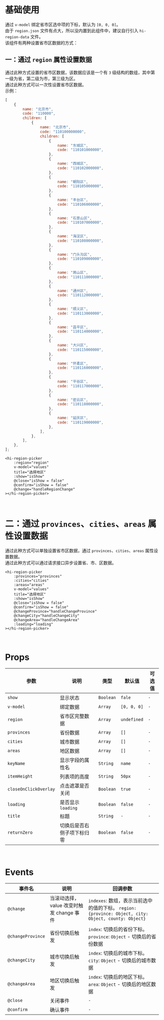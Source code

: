 # 基础使用

通过 `v-model` 绑定省市区选中项的下标，默认为 `[0, 0, 0]`。
<br/>
由于 `region.json` 文件有点大，所以没内置到此组件中，建议自行引入 `hi-region-data` 文件。
<br/>
该组件有两种设置省市区数据的方式：

## 一：通过 `region` 属性设置数据

通过此种方式设置的省市区数据，该数据应该是一个有 `3` 级结构的数组，其中第一级为省，第二级为市，第三级为区。
<br/>
通过此种方式可以一次性设置省市区数据。
<br/>
示例：

```js
[
    {
        name: "北京市",
        code: "110000",
        children: [
            {
                name: "北京市",
                code: "110100000000",
                children: [
                    {
                        name: "东城区",
                        code: "110101000000",
                    },
                    {
                        name: "西城区",
                        code: "110102000000",
                    },
                    {
                        name: "朝阳区",
                        code: "110105000000",
                    },
                    {
                        name: "丰台区",
                        code: "110106000000",
                    },
                    {
                        name: "石景山区",
                        code: "110107000000",
                    },
                    {
                        name: "海淀区",
                        code: "110108000000",
                    },
                    {
                        name: "门头沟区",
                        code: "110109000000",
                    },
                    {
                        name: "房山区",
                        code: "110111000000",
                    },
                    {
                        name: "通州区",
                        code: "110112000000",
                    },
                    {
                        name: "顺义区",
                        code: "110113000000",
                    },
                    {
                        name: "昌平区",
                        code: "110114000000",
                    },
                    {
                        name: "大兴区",
                        code: "110115000000",
                    },
                    {
                        name: "怀柔区",
                        code: "110116000000",
                    },
                    {
                        name: "平谷区",
                        code: "110117000000",
                    },
                    {
                        name: "密云区",
                        code: "110118000000",
                    },
                    {
                        name: "延庆区",
                        code: "110119000000",
                    },
                ],
            },
        ],
    },
];
```

```vue
<hi-region-picker
    :region="region"
    v-model="values"
    title="选择地区"
    :show="isShow"
    @close="isShow = false"
    @confirm="isShow = false"
    @change="handleRegionChange"
></hi-region-picker>
```

<br/>

# 二：通过 `provinces`、`cities`、`areas` 属性设置数据

通过此种方式可以单独设置省市区数据，通过 `provinces`、`cities`、`areas` 属性设置数据。
<br/>
通过此种方式可以通过请求接口异步设置省、市、区数据。

```vue
<hi-region-picker
    :provinces="provinces"
    :cities="cities"
    :areas="areas"
    v-model="values"
    title="选择地区"
    :show="isShow"
    @close="isShow = false"
    @confirm="isShow = false"
    @changeProvince="handleChangeProvince"
    @changeCity="handleChangeCity"
    @changeArea="handleChangeArea"
    :loading="loading"
></hi-region-picker>
```

<br/>

# Props

| 参数                  | 说明                       | 类型      | 默认值      | 可选值 |
| --------------------- | -------------------------- | --------- | ----------- | ------ |
| `show`                | 显示状态                   | `Boolean` | `fale`      | `-`    |
| `v-model`             | 绑定数据                   | `Array`   | `[0, 0, 0]` | `-`    |
| `region`              | 省市区完整数据             | `Array`   | `undefined` | `-`    |
| `provinces`           | 省份数据                   | `Array`   | `[]`        | `-`    |
| `cities`              | 城市数据                   | `Array`   | `[]`        | `-`    |
| `areas`               | 地区数据                   | `Array`   | `[]`        | `-`    |
| `keyName`             | 显示字段的属性名           | `String`  | `name`      | `-`    |
| `itemHeight`          | 列表项的高度               | `String`  | `50px`      | `-`    |
| `closeOnClickOverlay` | 点击遮罩是否关闭           | `Boolean` | `true`      | `-`    |
| `loading`             | 是否显示 `loading`         | `Boolean` | `false`     | `-`    |
| `title`               | 标题                       | `String`  | `-`         | `-`    |
| `returnZero`          | 切换后是否右侧子项下标归零 | `Boolean` | `false`     | `-`    |

<br/>

# Events

| 事件名            | 说明                                     | 回调参数                                                                                             |
| ----------------- | ---------------------------------------- | ---------------------------------------------------------------------------------------------------- |
| `@change`         | 当滚动选择，value 改变时触发 change 事件 | `indexes`: 数组，表示当前选中的值的下标。 `region: {province: Object, city: Object, county: Object}` |
| `@changeProvince` | 省份切换后触发                           | `index`: 切换后的省份下标。`province`: `Object` - 切换后的省份数据                                   |
| `@changeCity`     | 城市切换后触发                           | `index`: 切换后的城市下标。`city`: `Object` - 切换后的城市数据                                       |
| `@changeArea`     | 地区切换后触发                           | `index`: 切换后的地区下标。`area`: `Object` - 切换后的地区数据                                       |
| `@close`          | 关闭事件                                 | `-`                                                                                                  |
| `@confirm`        | 确认事件                                 | `-`                                                                                                  |
